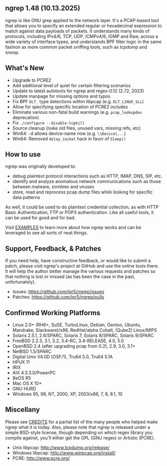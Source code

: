 ## ngrep 1.48 (10.13.2025)

ngrep is like GNU grep applied to the network layer.  It's a PCAP-based tool
that allows you to specify an extended regular or hexadecimal expression to
match against data payloads of packets.  It understands many kinds of protocols,
including IPv4/6, TCP, UDP, ICMPv4/6, IGMP and Raw, across a wide variety of
interface types, and understands BPF filter logic in the same fashion as more
common packet sniffing tools, such as tcpdump and snoop.

## What's New

 * Upgrade to PCRE2
 * Add additional level of quiet for certain filtering scenarios
 * Update to latest autotools for ngrep and regex-0.12 (2.72, 2023)
 * Update manpage for missing options and typos
 * Fix BPF `DLT_` type detections within libpcap (e.g. `DLT_LINUX_SLL`)
 * Allow for specifying specific location of PCRE2 includes
 * Eliminate various non-fatal build warnings (e.g. `pcap_lookupdev` deprecation)
 * Fix `./configure --disable-tcpkill`
 * Source cleanup (nuke old files, unused vars, missing refs, etc)
 * Win64: -d allows device-name now (e.g. `\\Device\...`)
 * Win64: Removed `delay_socket` hack in favor of `Sleep()`

## How to use

ngrep was originally developed to:

* debug plaintext protocol interactions such as HTTP, IMAP, DNS, SIP, etc.
* identify and analyze anomalous network communications such as those between
  malware, zombies and viruses
* store, read and reprocess pcap dump files while looking for specific data
  patterns

As well, it could be used to do plaintext credential collection, as with HTTP
Basic Authentication, FTP or POP3 authentication.  Like all useful tools, it can
be used for good and for bad.

Visit [EXAMPLES](EXAMPLES.md) to learn more about how ngrep works and can be
leveraged to see all sorts of neat things.


## Support, Feedback, & Patches

If you need help, have constructive feedback, or would like to submit a patch,
please visit ngrep's project at GitHub and use the online tools there.  It will
help the author better manage the various requests and patches so that nothing
is lost or missed (as has been the case in the past, unfortunately).

* Issues: https://github.com/jpr5/ngrep/issues
* Patches: https://github.com/jpr5/ngrep/pulls


## Confirmed Working Platforms

* Linux 2.0+ (RH6+, SuSE, TurboLinux, Debian, Gentoo, Ubuntu, Mandrake, Slackware)/x86, RedHat/alpha Cobalt, (Qube2) Linux/MIPS
* Solaris 2.5.1, 2.6/SPARC, Solaris 7, Solaris 8/SPARC, Solaris 9/SPARC
* FreeBSD 2.2.5, 3.1, 3.2, 3.4-RC, 3.4-RELEASE, 4.0, 5.0
* OpenBSD 2.4 (after upgrading pcap from 0.2), 2.9, 3.0, 3.1+
* NetBSD 1.5/SPARC
* Digital Unix V4.0D (OSF/1), Tru64 5.0, Tru64 5.1A
* HPUX 11
* IRIX
* AIX 4.3.3.0/PowerPC
* BeOS R5
* Mac OS X 10+
* GNU HURD
* Windows 95, 98, NT, 2000, XP, 2003/x86, 7, 8, 8.1, 10


## Miscellany

Please see [CREDITS](CREDITS) for a partial list of the many people who helped make ngrep
what it is today.  Also, please note that ngrep is released under a simple
BSD-style license, though depending on which regex library you compile
against, you'll either get the GPL (GNU regex) or Artistic (PCRE).

 * Unix libpcap: http://www.tcpdump.org/release/
 * Windows libpcap: http://www.winpcap.org/install/
 * PCRE: http://www.pcre.org/
